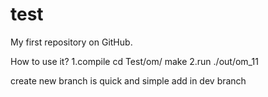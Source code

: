 # test
My first repository on GitHub.

How to use it?
1.compile
cd Test/om/
make
2.run
./out/om_11

create new branch is quick and simple add in dev branch

